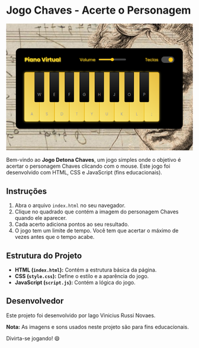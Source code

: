 # Jogo Chaves - Acerte o Personagem

![Print do Jogo](print.png)

Bem-vindo ao **Jogo Detona Chaves**, um jogo simples onde o objetivo é acertar o personagem Chaves clicando com o mouse. Este jogo foi desenvolvido com HTML, CSS e JavaScript (fins educacionais).

## Instruções

1. Abra o arquivo `index.html` no seu navegador.
2. Clique no quadrado que contém a imagem do personagem Chaves quando ele aparecer.
3. Cada acerto adiciona pontos ao seu resultado.
4. O jogo tem um limite de tempo. Você tem que acertar o máximo de vezes antes que o tempo acabe.

## Estrutura do Projeto

- **HTML (`index.html`):** Contém a estrutura básica da página.
- **CSS (`style.css`):** Define o estilo e a aparência do jogo.
- **JavaScript (`script.js`):** Contém a lógica do jogo.

## Desenvolvedor

Este projeto foi desenvolvido por Iago Vinicius Russi Novaes.

**Nota:** As imagens e sons usados neste projeto são para fins educacionais.

Divirta-se jogando! 😄
